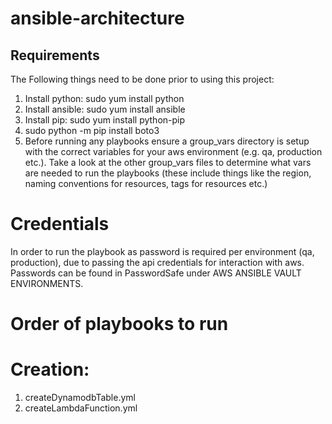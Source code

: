 # ansible-architecture


## Requirements
The Following things need to be done prior to using this project:

1. Install python: sudo yum install python 
2. Install ansible: sudo yum install ansible
3. Install pip:  sudo yum install python-pip
4. sudo python -m pip install boto3
5. Before running any playbooks ensure a group_vars directory is setup with the correct variables for your aws environment (e.g. qa, production etc.). Take a look at the other group_vars files to determine what vars are needed to run the playbooks (these include things like the region, naming conventions for resources, tags for resources etc.)

# Credentials
In order to run the playbook as password is required per environment (qa, production), due to passing the api credentials for interaction with aws. Passwords can be found in PasswordSafe under AWS ANSIBLE VAULT ENVIRONMENTS.

# Order of playbooks to run

# Creation:
1. createDynamodbTable.yml
2. createLambdaFunction.yml

